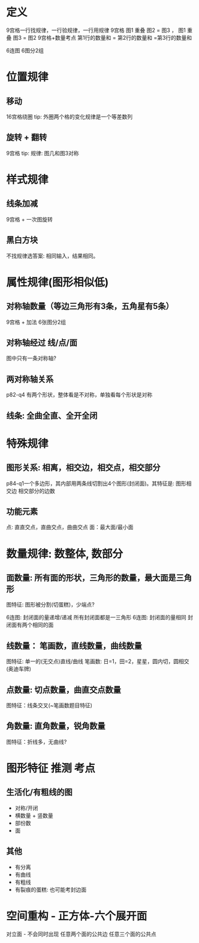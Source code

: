 # 定义
9宫格一行找规律，一行验规律，一行用规律
9宫格 图1 重叠 图2 = 图3 ， 图1 重叠 图3 = 图2
9宫格+数量考点 第1行的数量和 = 第2行的数量和 =第3行的数量和

6连图
6图分2组

# 位置规律
## 移动
16宫格绕圈  tip: 外圈两个格的变化规律是一个等差数列
## 旋转 + 翻转
9宫格 tip: 规律: 图几和图3对称

# 样式规律
## 线条加减
9宫格 + 一次图旋转
## 黑白方块
不找规律选答案: 相同输入，结果相同。


# 属性规律(图形相似低)
## 对称轴数量（等边三角形有3条，五角星有5条）
9宫格 + 加法
6张图分2组
## 对称轴经过 线/点/面
图中只有一条对称轴?
## 两对称轴关系
p82-q4 有两个形状，整体看是不对称，单独看每个形状是对称
## 线条: 全曲全直、全开全闭

# 特殊规律
## 图形关系: 相离，相交边，相交点，相交部分
p84-q1一个多边形，其内部用两条线切割出4个图形(封闭面)。其特征是: 图形相交边
相交部分的边数
## 功能元素
点: 直直交点，直曲交点，曲曲交点
面：最大面/最小面

# 数量规律: 数整体, 数部分
## 面数量: 所有面的形状，三角形的数量，最大面是三角形
图特征: 图形被分割(切蛋糕)，少端点?

6连图: 封闭面的量递增/递减 所有封闭面都是一三角形
6连图: 封闭面的量相同 封闭面有两个相同的面
## 线数量： 笔画数，直线数量，曲线数量
图特征: 单一的(无交点)直线/曲线
笔画数: 日=1，田=2，星星，圆内切，圆相交(奥迪车牌)
## 点数量: 切点数量，曲直交点数量
图特征：线条交叉(~笔画数题目特征)
## 角数量: 直角数量，锐角数量
图特征：折线多，无曲线?

# 图形特征 推测 考点
## 生活化/有粗线的图
- 对称/开闭
- 横数量 + 竖数量
- 部份数
- 面
## 其他
- 有分离
- 有曲线
- 有粗线
- 有裂痕的蛋糕: 也可能考封边面


# 空间重构 - 正方体-六个展开面
对立面 - 不会同时出现
任意两个面的公共边
任意三个面的公共点
